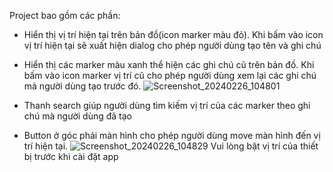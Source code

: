 Project bao gồm các phần:
- Hiển thị vị trí hiện tại trên bản đồ(icon marker màu đỏ). Khi bấm vào icon vị trí hiện tại sẽ xuất hiện dialog cho phép người dùng tạo tên và ghi chú
- Hiển thị các marker màu xanh thể hiện các ghi chú cũ trên bản đồ. Khi bấm vào icon marker vị trí cũ cho phép người dùng xem lại các ghi chú mà người dùng tạo trước đó.
![Screenshot_20240226_104801](https://github.com/trungtranduc200/landmark_remake/assets/56637662/80772411-44b6-47e7-8b03-f4665dbde27f)
  
- Thanh search giúp người dùng tìm kiếm vị trí của các marker theo ghi chú mà người dùng đã tạo
- Button ở góc phải màn hình cho phép người dùng move màn hình đến vị trí hiện tại.
  ![Screenshot_20240226_104829](https://github.com/trungtranduc200/landmark_remake/assets/56637662/eae07242-56e1-4de0-aeee-7365c2f23809)
  Vui lòng bật vị trí của thiết bị trước khi cài đặt app  
